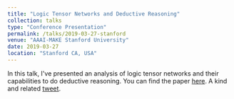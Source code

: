 ```yaml
---
title: "Logic Tensor Networks and Deductive Reasoning"
collection: talks
type: "Conference Presentation"
permalink: /talks/2019-03-27-stanford
venue: "AAAI-MAKE Stanford University"
date: 2019-03-27
location: "Stanford CA, USA"
---
```



In this talk, I've presented an analysis of logic tensor networks and their capabilities to do deductive reasoning.
You can find the paper [here](http://ceur-ws.org/Vol-2350/paper22.pdf). A kind and related [tweet](https://twitter.com/AvilaGarcez/status/1110957713662472193).